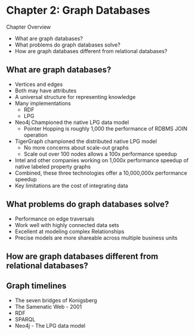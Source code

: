 # Chapter 2: Graph Databases

Chapter Overview

* What are graph databases?
* What problems do graph databases solve?
* How are graph databases different from relational databases?

## What are graph databases?

* Vertices and edges
* Both may have attributes
* A universal structure for representing knowledge
* Many implementations
  * RDF
  * LPG
* Neo4j Championed the native LPG data model
  * Pointer Hopping is roughly 1,000 the performance of RDBMS JOIN operation
* TigerGraph championed the distributed native LPG model
  * No more concerns about scale-out graphs
  * Scale out over 100 nodes allows a 100x performance speedup
* Intel and other companies working on 1,000x performance speedup of native labeled property graphs
* Combined, these three technologies offer a 10,000,000x performance speedup
* Key limitations are the cost of integrating data

## What problems do graph databases solve?

* Performance on edge traversals
* Work well with highly connected data sets
* Excellent at modeling complex Relationships
* Precise models are more shareable across multiple business units

## How are graph databases different from relational databases?


## Graph timelines

* The seven bridges of Konigsberg
* The Samenatic Web - 2001
* RDF
* SPARQL
* Neo4j - The LPG data model